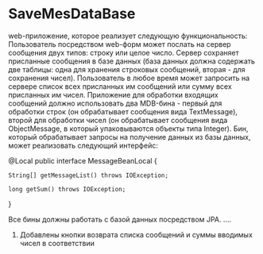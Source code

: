 # SaveMesDataBase
web-приложение, которое реализует следующую функциональность:
Пользователь посредством web-форм может послать на сервер сообщения двух типов: строку или целое число.
Сервер сохраняет присланные сообщения в базе данных (база данных должна содержать две таблицы: одна для хранения строковых сообщений, вторая - для сохранения чисел).
Пользователь в любое время может запросить на сервере список всех присланных им сообщений или сумму всех присланных им чисел.
Приложение для обработки входящих сообщений должно использовать два MDB-бина - первый для обработки строк (он обрабатывает сообщения вида TextMessage), второй для обработки чисел (он обрабатывает сообщения вида ObjectMessage, в который упаковываются объекты типа Integer). Бин, который обрабатывает запросы на получение данных из базы данных, может реализовать следующий интерфейс:

@Local
public interface MessageBeanLocal {

    String[] getMessageList() throws IOException;

    long getSum() throws IOException;
}

Все бины должны работать с базой данных посредством JPA.
....
1. Добавлены кнопки возврата списка сообщений и суммы вводимых чисел в соответствии 
